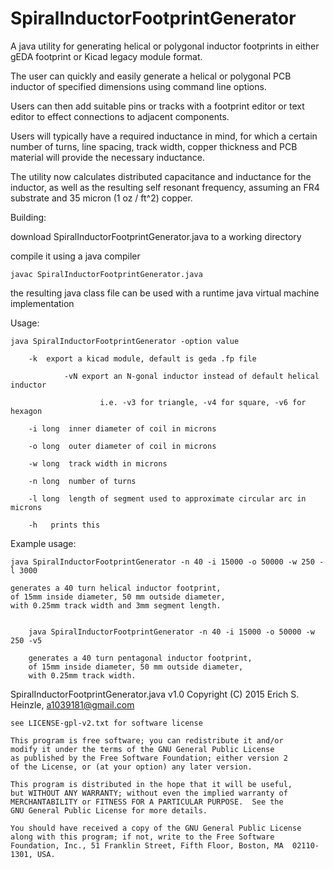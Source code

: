 # SpiralInductorFootprintGenerator
A java utility for generating helical or polygonal inductor footprints in either gEDA footprint or Kicad legacy module format.

The user can quickly and easily generate a helical or polygonal PCB inductor of specified dimensions using command line options.

Users can then add suitable pins or tracks with a footprint editor or text editor to effect connections to adjacent components.

Users will typically have a required inductance in mind, for which a certain number of turns, line spacing, track width, copper thickness and PCB material will provide the necessary inductance.

The utility now calculates distributed capacitance and inductance for the inductor, as well as the resulting self resonant frequency, assuming an FR4 substrate and 35 micron (1 oz / ft^2) copper.

Building:

download SpiralInductorFootprintGenerator.java to a working directory

compile it using a java compiler

	javac SpiralInductorFootprintGenerator.java

the resulting java class file can be used with a runtime java virtual machine implementation


Usage:

	java SpiralInductorFootprintGenerator -option value

		-k	export a kicad module, default is geda .fp file

                -vN	export an N-gonal inductor instead of default helical inductor

                        i.e. -v3 for triangle, -v4 for square, -v6 for hexagon

		-i long	 inner diameter of coil in microns

		-o long	 outer diameter of coil in microns

		-w long	 track width in microns

		-n long	 number of turns

		-l long	 length of segment used to approximate circular arc in microns

		-h	 prints this

Example usage:

	java SpiralInductorFootprintGenerator -n 40 -i 15000 -o 50000 -w 250 -l 3000

	generates a 40 turn helical inductor footprint,
	of 15mm inside diameter, 50 mm outside diameter,
	with 0.25mm track width and 3mm segment length.


        java SpiralInductorFootprintGenerator -n 40 -i 15000 -o 50000 -w 250 -v5

        generates a 40 turn pentagonal inductor footprint,
        of 15mm inside diameter, 50 mm outside diameter,
        with 0.25mm track width.



SpiralInductorFootprintGenerator.java v1.0
Copyright (C) 2015 Erich S. Heinzle, a1039181@gmail.com

    see LICENSE-gpl-v2.txt for software license
    
    This program is free software; you can redistribute it and/or
    modify it under the terms of the GNU General Public License
    as published by the Free Software Foundation; either version 2
    of the License, or (at your option) any later version.
    
    This program is distributed in the hope that it will be useful,
    but WITHOUT ANY WARRANTY; without even the implied warranty of
    MERCHANTABILITY or FITNESS FOR A PARTICULAR PURPOSE.  See the
    GNU General Public License for more details.
    
    You should have received a copy of the GNU General Public License
    along with this program; if not, write to the Free Software
    Foundation, Inc., 51 Franklin Street, Fifth Floor, Boston, MA  02110-1301, USA.

